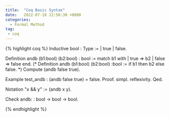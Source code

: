 ```yaml
---
title:  "Coq Basic Syntax"
date:   2022-07-18 22:56:30 +0800
categories: 
  - Formal Method
tag:
 - coq
---
```


{% highlight coq %}
Inductive bool : Type :=
    | true
    | false.

Definition andb (b1:bool) (b2:bool) : bool :=
    match b1 with
    | true => b2
    | false => false
    end.
(*
Definition andb (b1:bool) (b2:bool) :bool :=
    if b1 then b2
    else false.
*)
Compute (andb false true).

Example test_andb :
    (andb false true) = false.
Proof. simpl. reflexivity. Qed.

Notation "x && y" := (andb x y).

Check andb:
    : bool -> bool -> bool.

{% endhighlight %}

